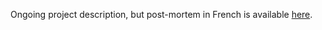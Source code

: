Ongoing project description, but post-mortem in French is available [here](https://github.com/LafLaurine/imac2-web-dashboard/blob/master/doc/POST-MORTEM.pdf).
